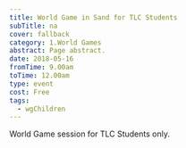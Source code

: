 ```yaml
---
title: World Game in Sand for TLC Students
subTitle: na
cover: fallback
category: 1.World Games
abstract: Page abstract.
date: 2018-05-16
fromTime: 9.00am
toTime: 12.00am
type: event
cost: Free
tags:
  - wgChildren
---
```


World Game session for TLC Students only.

